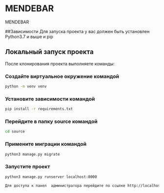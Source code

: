 # MENDEBAR
MENDEBAR

##Зависимости
 Для запуска проекта у вас должен быть установлен Python3.7 и выше и pip

 ## Локальный запуск проекта

 После клонирования проекта выполняете команды:

### Cоздайте виртуальное окружение командой

```bash
python -m venv venv
```

### Установите зависимости командой 
```bash
pip install -r requirements.txt
```

### Перейдите в папку source командой
```bash
cd source
```

### Примените миграции командой 
```bash
python3 manage.py migrate
```

### Запустите проект
```bash
python3 manage.py runserver localhost:8000

Для доступа к панел  администратора перейдите по ссылке http://localhost:8000/admin

